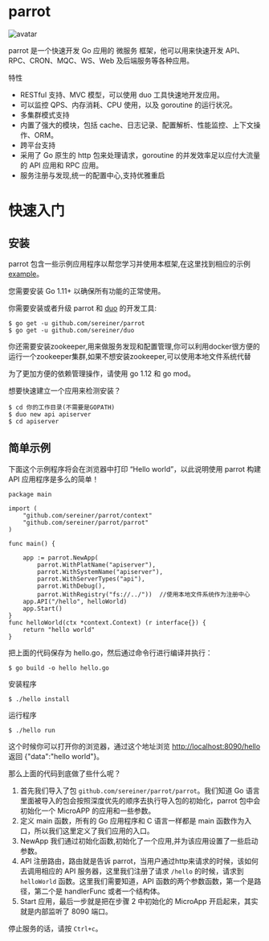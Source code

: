 # parrot

![avatar](https://cdn.sinaimg.cn.52ecy.cn/large/005BYqpgly1g4eyqwpsj7j306106hq32.jpg)

parrot 是一个快速开发 Go 应用的 微服务 框架，他可以用来快速开发 API、RPC、CRON、MQC、WS、Web 及后端服务等各种应用。




特性


* RESTful 支持、MVC 模型，可以使用 duo 工具快速地开发应用。
* 可以监控 QPS、内存消耗、CPU 使用，以及 goroutine 的运行状况。
* 多集群模式支持
* 内置了强大的模块，包括 cache、日志记录、配置解析、性能监控、上下文操作、ORM。
* 跨平台支持
* 采用了 Go 原生的 http 包来处理请求，goroutine 的并发效率足以应付大流量的 API 应用和 RPC 应用。
* 服务注册与发现,统一的配置中心,支持优雅重启

# 快速入门

## 安装

parrot 包含一些示例应用程序以帮您学习并使用本框架,在这里找到相应的示例 [example](https://github.com/sereiner/example)。

您需要安装 Go 1.11+ 以确保所有功能的正常使用。

你需要安装或者升级 parrot 和 [duo]() 的开发工具:

	$ go get -u github.com/sereiner/parrot
	$ go get -u github.com/sereiner/duo

你还需要安装zookeeper,用来做服务发现和配置管理,你可以利用docker很方便的运行一个zookeeper集群,如果不想安装zookeeper,可以使用本地文件系统代替


为了更加方便的依赖管理操作，请使用 go 1.12 和 go mod。


想要快速建立一个应用来检测安装？

	$ cd 你的工作目录(不需要是GOPATH)
	$ duo new api apiserver
	$ cd apiserver

## 简单示例

下面这个示例程序将会在浏览器中打印 “Hello world”，以此说明使用 parrot 构建 API 应用程序是多么的简单！

	
    package main
    
    import (
        "github.com/sereiner/parrot/context"
        "github.com/sereiner/parrot/parrot"
    )
    
    func main() {

        app := parrot.NewApp(
            parrot.WithPlatName("apiserver"),
            parrot.WithSystemName("apiserver"),
            parrot.WithServerTypes("api"),
            parrot.WithDebug(),
            parrot.WithRegistry("fs://../"))  //使用本地文件系统作为注册中心
        app.API("/hello", helloWorld)
        app.Start()
    }
    func helloWorld(ctx *context.Context) (r interface{}) {
        return "hello world"
    }

把上面的代码保存为 hello.go，然后通过命令行进行编译并执行：

	$ go build -o hello hello.go
	
安装程序

    $ ./hello install

运行程序
    
    $ ./hello run

这个时候你可以打开你的浏览器，通过这个地址浏览 [http://localhost:8090/hello](http://localhost:8090/hello) 返回 {"data":"hello world"}。

那么上面的代码到底做了些什么呢？

1. 首先我们导入了包 `github.com/sereiner/parrot/parrot`。我们知道 Go 语言里面被导入的包会按照深度优先的顺序去执行导入包的初始化，parrot 包中会初始化一个 MicroAPP 的应用和一些参数。
2. 定义 main 函数，所有的 Go 应用程序和 C 语言一样都是 main 函数作为入口，所以我们这里定义了我们应用的入口。
3. NewApp 我们通过初始化函数,初始化了一个应用,并为该应用设置了一些启动参数。
4. API 注册路由，路由就是告诉 parrot，当用户通过http来请求的时候，该如何去调用相应的 API 服务器，这里我们注册了请求 `/hello` 的时候，请求到 `helloWorld` 函数。这里我们需要知道，API 函数的两个参数函数，第一个是路径，第二个是 handlerFunc 或者一个结构体。
6. Start 应用，最后一步就是把在步骤 2 中初始化的 MicroApp 开启起来，其实就是内部监听了 8090 端口。

停止服务的话，请按 `Ctrl+c`。